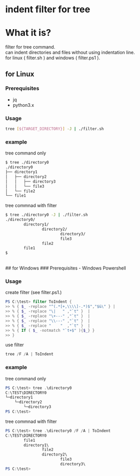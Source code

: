 indent filter for tree
==================================================

# What it is?
filter for tree command.  
can indent directories and files without using indentation line.  
for linux ( filter.sh ) and windows ( filter.ps1 ).

## for Linux
### Prerequisites
- jq
- python3.x

### Usage
```bash
tree [${TARGET_DIRECTORY}] -J | ./filter.sh
```

### example
tree command only
```bash
$ tree ./directory0
./directory0
├── directory1
│   ├── directory2
│   │   ├── directory3
│   │   └── file3
│   └── file2
└── file1
```
tree commnad with filter
```bash
$ tree ./directory0 -J | ./filter.sh
./directory0/
        directory1/
                directory2/
                        directory3/
                        file3
                file2
        file1
$
```

<br>
## for Windows
### Prerequisites
- Windows Powershell

### Usage
create filter (see filter.ps1.)
```powershell
PS C:\test> filter ToIndent {
>> % { $_ -replace "^(.*[+,\\\\]-.*)$","$&\" } |
>> % { $_ -replace "\|   " ,"`t" }  |
>> % { $_ -replace "\+---" ,"`t" }  |
>> % { $_ -replace "\\---" ,"`t" }  |
>> % { $_ -replace "    "  ,"`t" }  |
>> % { If ( $_ -notmatch "`t+$" ){$_} }
>> }
```
use filter
```powershell
tree /F /A | ToIndent
```
### example
tree command only
```powershell
PS C:\test> tree .\directory0
C:\TEST\DIRECTORY0
└─directory1
    └─directory2
        └─directory3
PS C:\test>
```
tree commnad with filter
```powershell
PS C:\test> tree .\directory0 /F /A | ToIndent
C:\TEST\DIRECTORY0
        file1
        directory1\
                file2
                directory2\
                        file3
                        directory3\
PS C:\test>
```

